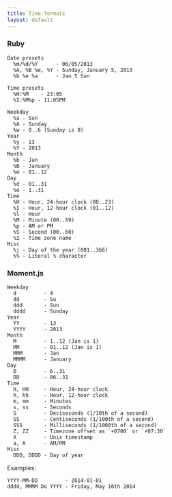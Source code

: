 ```yaml
---
title: Time formats
layout: default
---
```


### Ruby

    Date presets
      %m/%d/%Y      - 06/05/2013
      %A, %B %e, %Y - Sunday, January 5, 2013
      %b %e %a      - Jan 5 Sun

    Time presets
      %H:%M    - 23:05
      %I:%M%p - 11:05PM

    Weekday
      %a - Sun
      %A - Sunday
      %w - 0..6 (Sunday is 0)
    Year
      %y - 13
      %Y - 2013
    Month
      %b - Jan
      %B - January
      %m - 01..12
    Day
      %d - 01..31
      %e - 1..31
    Time
      %H - Hour, 24-hour clock (00..23)
      %I - Hour, 12-hour clock (01..12)
      %l - Hour
      %M - Minute (00..59)
      %p - AM or PM
      %S - Second (00..60)
      %Z - Time zone name
    Misc
      %j - Day of the year (001..366)
      %% - Literal % character

### Moment.js

    Weekday
      d         - 4
      dd        - Su
      ddd       - Sun
      dddd      - Sunday
    Year
      YY        - 13
      YYYY      - 2013
    Month
      M         - 1..12 (Jan is 1)
      MM        - 01..12 (Jan is 1)
      MMM       - Jan
      MMMM      - January
    Day
      D         - 6..31
      DD        - 06..31
    Time
      H, HH     - Hour, 24-hour clock
      h, hh     - Hour, 12-hour clock
      m, mm     - Minutes
      s, ss     - Seconds
      S         - Deciseconds (1/10th of a second)
      SS        - Centiseconds (1/100th of a second)
      SSS       - Milliseconds (1/1000th of a second)
      Z, ZZ     - Timezone offset as `+0700` or `+07:30`
      X         - Unix timestamp
      a, A      - AM/PM
    Misc
      DDD, DDDD - Day of year

Examples:

    YYYY-MM-DD         - 2014-01-01
    dddd, MMMM Do YYYY - Friday, May 16th 2014
